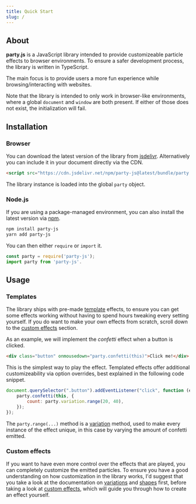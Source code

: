 ```yaml
---
title: Quick Start
slug: /
---
```


## About

**party.js** is a JavaScript library intended to provide customizeable particle effects to browser environments. To ensure a safer development process, the library is written in TypeScript.

The main focus is to provide users a more fun experience while browsing/interacting with websites.

Note that the library is intended to only work in browser-like environments, where a global `document` and `window` are both present. If either of those does not exist, the initialization will fail.

## Installation

### Browser

You can download the latest version of the library from [jsdelivr](https://www.jsdelivr.com/package/npm/party-js). Alternatively you can include it in your document directly via the CDN.

```html
<script src="https://cdn.jsdelivr.net/npm/party-js@latest/bundle/party.min.js"></script>
```

The library instance is loaded into the global `party` object.

### Node.js

If you are using a package-managed environment, you can also install the latest version via [npm](https://www.npmjs.com/package/party-js).

```sh
npm install party-js
yarn add party-js
```

You can then either `require` or `import` it.

```ts
const party = require('party-js');
import party from 'party-js'.
```

## Usage

### Templates

The library ships with pre-made [template](/docs/templates) effects, to ensure you can get some effects working without having to spend hours tweaking every setting yourself. If you do want to make your own effects from scratch, scroll down to the [custom effects](#custom-effects) section.

As an example, we will implement the _confetti_ effect when a button is clicked.

```html
<div class="button" onmousedown="party.confetti(this)">Click me!</div>
```

This is the simplest way to play the effect. Templated effects offer additional customizeability via option overrides, best explained in the following code snippet.

```js
document.querySelector(".button").addEventListener("click", function (e) {
    party.confetti(this, {
        count: party.variation.range(20, 40),
    });
});
```

The `party.range(...)` method is a [variation](/docs/variations) method, used to make every instance of the effect unique, in this case by varying the amount of confetti emitted.

### Custom effects

If you want to have even more control over the effects that are played, you can completely customize the emitted particles. To ensure you have a good understanding on how customization in the library works, I'd suggest that you take a look at the documentation on [variations](/docs/variations) and [shapes](/docs/shapes) first, before taking a look at [custom effects](/docs/custom-effects), which will guide you through how to create an effect yourself.
